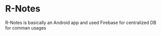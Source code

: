 # R-Notes
R-Notes is basically an Android app and used Firebase for centralized DB for comman usages
